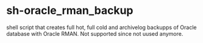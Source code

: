# sh-oracle_rman_backup
shell script that creates full hot, full cold and archivelog backupps of Oracle database with Oracle RMAN. Not supported since not uused anymore.
